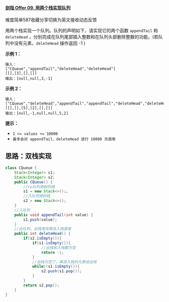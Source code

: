 #### [剑指 Offer 09. 用两个栈实现队列](https://leetcode.cn/problems/yong-liang-ge-zhan-shi-xian-dui-lie-lcof/)

难度简单587收藏分享切换为英文接收动态反馈

用两个栈实现一个队列。队列的声明如下，请实现它的两个函数 `appendTail` 和 `deleteHead` ，分别完成在队列尾部插入整数和在队列头部删除整数的功能。(若队列中没有元素，`deleteHead` 操作返回 -1 )

 

**示例 1：**

```
输入：
["CQueue","appendTail","deleteHead","deleteHead"]
[[],[3],[],[]]
输出：[null,null,3,-1]
```

**示例 2：**

```
输入：
["CQueue","deleteHead","appendTail","appendTail","deleteHead","deleteHead"]
[[],[],[5],[2],[],[]]
输出：[null,-1,null,null,5,2]
```

**提示：**

- `1 <= values <= 10000`
- `最多会对 appendTail、deleteHead 进行 10000 次调用`

## 思路：双栈实现

```java
class CQueue {
    Stack<Integer> s1;
    Stack<Integer> s2;
    public CQueue() {
        //ru队列用到的栈
        s1 = new Stack<>();、
        //入队列用的栈
        s2 = new Stack<>();
    }
    //入队列
    public void appendTail(int value) {
        s1.push(value);
    }
    //出队列，出栈用完再往入栈里拿
    public int deleteHead() {
        if(s2.isEmpty()){
            if(s1.isEmpty()){
                //出栈和入栈都为空
                return -1;
            }
            //出栈为空了，再将入栈的元素给出栈
            while(!s1.isEmpty()){
                s2.push(s1.pop());
            }
        }
        return s2.pop();
    }
}

```

